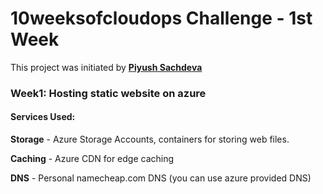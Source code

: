 # 10weeksofcloudops Challenge - 1st Week
This project was initiated by [**Piyush Sachdeva**](https://www.linkedin.com/in/piyush-sachdeva/)

### Week1: Hosting static website on azure

#### Services Used:

**Storage** - Azure Storage Accounts, containers for storing web files.

**Caching** - Azure CDN for edge caching

**DNS** - Personal namecheap.com DNS (you can use azure provided DNS)
